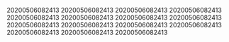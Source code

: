 20200506082413
20200506082413
20200506082413
20200506082413
20200506082413
20200506082413
20200506082413
20200506082413
20200506082413
20200506082413
20200506082413
20200506082413
20200506082413
20200506082413
20200506082413
